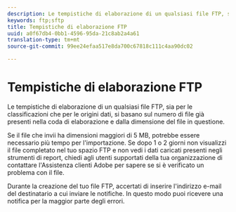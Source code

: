 ```yaml
---
description: Le tempistiche di elaborazione di un qualsiasi file FTP, sia per le classificazioni che per le origini dati, si basano sul numero di file già presenti nella coda di elaborazione e dalla dimensione del file in questione.
keywords: ftp;sftp
title: Tempistiche di elaborazione FTP
uuid: a0f67db4-0bb1-4596-95da-21c8ab2a4a61
translation-type: tm+mt
source-git-commit: 99ee24efaa517e8da700c67818c111c4aa90dc02

---
```



# Tempistiche di elaborazione FTP

Le tempistiche di elaborazione di un qualsiasi file FTP, sia per le classificazioni che per le origini dati, si basano sul numero di file già presenti nella coda di elaborazione e dalla dimensione del file in questione.

Se il file che invii ha dimensioni maggiori di 5 MB, potrebbe essere necessario più tempo per l&#39;importazione. Se dopo 1 o 2 giorni non visualizzi il file completato nel tuo spazio FTP e non vedi i dati caricati presenti negli strumenti di report, chiedi agli utenti supportati della tua organizzazione di contattare l&#39;Assistenza clienti Adobe per sapere se si è verificato un problema con il file.

Durante la creazione del tuo file FTP, accertati di inserire l&#39;indirizzo e-mail del destinatario a cui inviare le notifiche. In questo modo puoi ricevere una notifica per la maggior parte degli errori.
